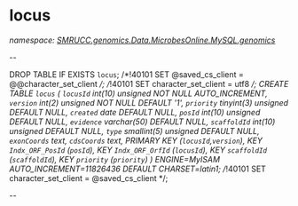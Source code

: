 ﻿# locus
_namespace: [SMRUCC.genomics.Data.MicrobesOnline.MySQL.genomics](./index.md)_

--
 
 DROP TABLE IF EXISTS `locus`;
 /*!40101 SET @saved_cs_client = @@character_set_client */;
 /*!40101 SET character_set_client = utf8 */;
 CREATE TABLE `locus` (
 `locusId` int(10) unsigned NOT NULL AUTO_INCREMENT,
 `version` int(2) unsigned NOT NULL DEFAULT '1',
 `priority` tinyint(3) unsigned DEFAULT NULL,
 `created` date DEFAULT NULL,
 `posId` int(10) unsigned DEFAULT NULL,
 `evidence` varchar(50) DEFAULT NULL,
 `scaffoldId` int(10) unsigned DEFAULT NULL,
 `type` smallint(5) unsigned DEFAULT NULL,
 `exonCoords` text,
 `cdsCoords` text,
 PRIMARY KEY (`locusId`,`version`),
 KEY `Indx_ORF_PosId` (`posId`),
 KEY `Indx_ORF_OrfId` (`locusId`),
 KEY `scaffoldId` (`scaffoldId`),
 KEY `priority` (`priority`)
 ) ENGINE=MyISAM AUTO_INCREMENT=11826436 DEFAULT CHARSET=latin1;
 /*!40101 SET character_set_client = @saved_cs_client */;
 
 --




